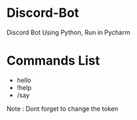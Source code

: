# Discord-Bot
Discord Bot Using Python, Run in Pycharm

# Commands List
- hello
- !help
- /say

Note : Dont forget to change the token
